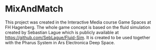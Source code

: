 # MixAndMatch

This project was created in the Interactive Media course Game Spaces at FH Hagenberg. 
The whole game concept is based on the fluid simulation created by Sebastian Lague which is publicly available at https://github.com/SebLague/Fluid-Sim.
It is created to be used together with the Pharus System in Ars Electronica Deep Space. 
